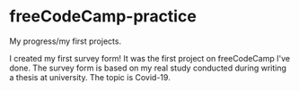# freeCodeCamp-practice
My progress/my first projects.

I created my first survey form! It was the first project on freeCodeCamp I've done. 
The survey form is based on my real study conducted during writing a thesis at university. The topic is Covid-19. 